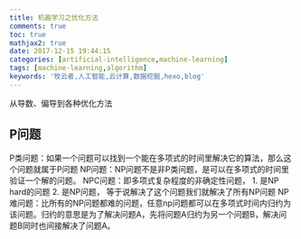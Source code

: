 ```yaml
---
title: 机器学习之优化方法
comments: true
toc: true
mathjax2: true
date: 2017-12-15 19:44:15
categories: [artificial-intelligence,machine-learning]
tags: [machine-learning,algorithm]
keywords: '牧云者,人工智能,云计算,数据挖掘,hexo,blog'
---
```

从导数、偏导到各种优化方法
 <!--more-->
## P问题
P类问题：如果一个问题可以找到一个能在多项式的时间里解决它的算法，那么这个问题就属于P问题
NP问题：NP问题不是非P类问题，是可以在多项式的时间里验证一个解的问题。
NPC问题：即多项式复杂程度的非确定性问题，  1. 是NP hard的问题  2. 是NP问题， 等于说解决了这个问题我们就解决了所有NP问题
NP难问题：比所有的NP问题都难的问题，任意np问题都可以在多项式时间内归约为该问题。归约的意思是为了解决问题A，先将问题A归约为另一个问题B，解决问题B同时也间接解决了问题A。
